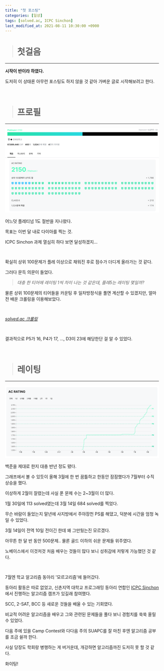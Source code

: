```yaml
---
title: "첫 포스팅"
categories: [일상]
tags: [solved.ac, ICPC Sinchon]
last_modified_at: 2021-08-11 10:30:00 +0900
---
```


> # 첫걸음
---

**시작이 반이라 하였다.**

도저히 이 상태론 아무런 포스팅도 하지 않을 것 같아 가벼운 글로 시작해보려고 한다.

<br>

> # 프로필
---

![<u>프로필</u>](/assets/images/20210809_profile.PNG)

어느덧 플레티넘 1도 절반을 지나왔다.

목표는 이번 달 내로 다이아를 찍는 것.

ICPC Sinchon 과제 열심히 하다 보면 달성하겠지...

<br>

확실히 상위 100문제가 플레 이상으로 채워진 후로 점수가 더디게 올라가는 것 같다.

그러다 문득 의문이 들었다.

> *대충 한 티어에 레이팅 1씩 차이 나는 것 같은데, 플레5는 레이팅 몇일까?*

물론 상위 100문제의 티어들을 카운팅 후 일차방정식을 풀면 계산할 수 있겠지만, 얼마 전 배운 크롤링을 이용해보았다.

<br>

*[<u>solved.ac 크롤링</u>](https://cael0.github.io/python/crawling/)*

<br>

결과적으로 P5가 16, P4가 17, ..., D3이 23에 해당한단 걸 알 수 있었다.

<br>

> # 레이팅
---

![<u>레이팅</u>](/assets/images/20210809_rating.PNG)

백준을 제대로 한지 대충 반년 정도 됐다.

그래프에서 볼 수 있듯이 올해 3월에 한 번 꿈틀하고 한동안 잠잠했다가 7월부터 수직 상승을 했다.

이상하게 2월이 잘렸는데 사실 푼 문제 수는 2~3월이 더 많다.

1월 30일에 113 solved였는데 3월 14일 684 solved를 찍었다.

무슨 바람이 들었는지 말년에 사지방에서 주야장천 PS를 해댔고, 덕분에 시간을 엄청 녹일 수 있었다.

3월 14일이 전역 10일 전이긴 한데 왜 그만뒀는진 모르겠다.

아무튼 한 달 반 동안 500문제.. 물론 골드 이하의 쉬운 문제들 위주였다.

노베이스에서 이것저것 처음 배우는 것들이 많다 보니 성취감에 저렇게 가능했던 것 같다.

<br>

7월엔 학교 알고리즘 동아리 '모르고리즘'에 들어갔다.

동아리 활동은 따로 없었고, 신촌지역 대학교 프로그래밍 동아리 연합인 [<u>ICPC Sinchon</u>](https://icpc-sinchon.io/)에서 진행하는 알고리즘 캠프가 있길래 참여했다.

SCC, 2-SAT, BCC 등 새로운 것들을 배울 수 있는 기회였다.

비교적 어려운 알고리즘을 배우고 그와 관련된 문제들을 풀다 보니 경험치를 쑥쑥 올릴 수 있었다.

다음 주에 있을 Camp Contest와 다다음 주의 SUAPC를 잘 마친 후엔 알고리즘 공부를 조금 쉴까 한다.

사실 당장도 학회랑 병행하는 게 버거운데, 개강하면 알고리즘까진 도저히 못 할 것 같다.

화이팅!